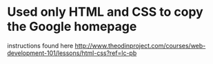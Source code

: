 # Used only HTML and CSS to copy the Google homepage

instructions found here http://www.theodinproject.com/courses/web-development-101/lessons/html-css?ref=lc-pb

